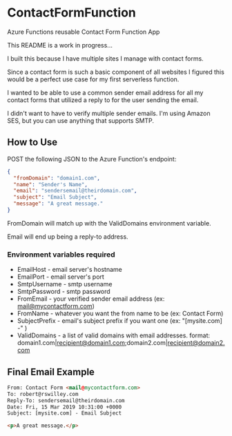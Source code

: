 # ContactFormFunction
Azure Functions reusable Contact Form Function App

This README is a work in progress...

I built this because I have multiple sites I manage with contact forms. 

Since a contact form is such a basic component of all websites I figured this would be a perfect use case for my first serverless function.

I wanted to be able to use a common sender email address for all my contact forms that utilized a reply to for the user sending the email.

I didn't want to have to verify multiple sender emails. I'm using Amazon SES, but you can use anything that supports SMTP.

## How to Use

POST the following JSON to the Azure Function's endpoint:

```json
{
  "fromDomain": "domain1.com",
  "name": "Sender's Name",
  "email": "sendersemail@theirdomain.com",
  "subject": "Email Subject",
  "message": "A great message."
}
```

FromDomain will match up with the ValidDomains environment variable.

Email will end up being a reply-to address.

### Environment variables required

- EmailHost - email server's hostname
- EmailPort - email server's port
- SmtpUsername - smtp username
- SmtpPassword - smtp password
- FromEmail - your verified sender email address (ex: mail@mycontactform.com)
- FromName - whatever you want the from name to be (ex: Contact Form)
- SubjectPrefix - email's subject prefix if you want one (ex: "[mysite.com] -" )
- ValidDomains - a list of valid domains with email addresses. format: domain1.com|recipient@domain1.com;domain2.com|recipient@domain2.com

## Final Email Example

```html
From: Contact Form <mail@mycontactform.com>
To: robert@rswilley.com
Reply-To: sendersemail@theirdomain.com
Date: Fri, 15 Mar 2019 10:31:00 +0000
Subject: [mysite.com] - Email Subject

<p>A great message.</p>
```
